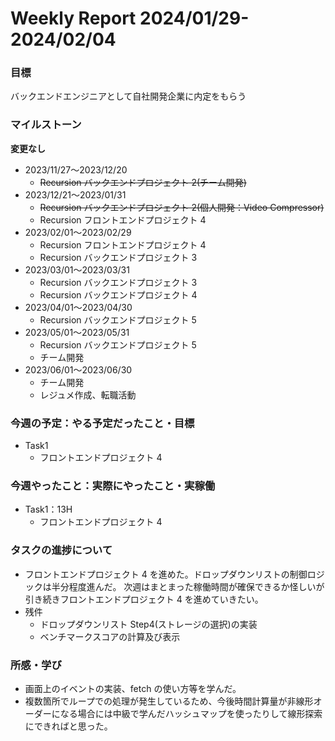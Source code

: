 # Weekly Report 2024/01/29-2024/02/04

### 目標

バックエンドエンジニアとして自社開発企業に内定をもらう

### マイルストーン

**変更なし**

- 2023/11/27〜2023/12/20
  - ~~Recursion バックエンドプロジェクト 2(チーム開発)~~
- 2023/12/21〜2023/01/31
  - ~~Recursion バックエンドプロジェクト 2(個人開発：Video Compressor)~~
  - Recursion フロントエンドプロジェクト 4
- 2023/02/01〜2023/02/29
  - Recursion フロントエンドプロジェクト 4
  - Recursion バックエンドプロジェクト 3
- 2023/03/01〜2023/03/31
  - Recursion バックエンドプロジェクト 3
  - Recursion バックエンドプロジェクト 4
- 2023/04/01〜2023/04/30
  - Recursion バックエンドプロジェクト 5
- 2023/05/01〜2023/05/31
  - Recursion バックエンドプロジェクト 5
  - チーム開発
- 2023/06/01〜2023/06/30
  - チーム開発
  - レジュメ作成、転職活動

### 今週の予定：やる予定だったこと・目標

- Task1
  - フロントエンドプロジェクト 4

### 今週やったこと：実際にやったこと・実稼働

- Task1：13H
  - フロントエンドプロジェクト 4

### タスクの進捗について

- フロントエンドプロジェクト 4 を進めた。ドロップダウンリストの制御ロジックは半分程度進んだ。
  次週はまとまった稼働時間が確保できるか怪しいが引き続きフロントエンドプロジェクト 4 を進めていきたい。
- 残件
  - ドロップダウンリスト Step4(ストレージの選択)の実装
  - ベンチマークスコアの計算及び表示

### 所感・学び

- 画面上のイベントの実装、fetch の使い方等を学んだ。
- 複数箇所でループでの処理が発生しているため、今後時間計算量が非線形オーダーになる場合には中級で学んだハッシュマップを使ったりして線形探索にできればと思った。
